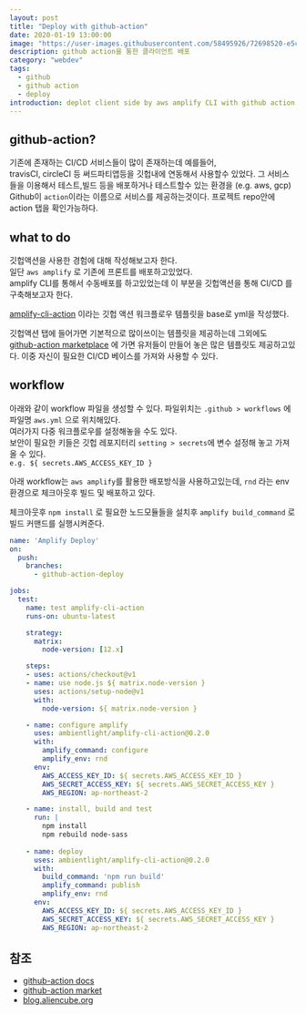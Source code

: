 ```yaml
---
layout: post
title: "Deploy with github-action"
date: 2020-01-19 13:00:00
image: "https://user-images.githubusercontent.com/58495926/72698520-e5c8fe80-3b87-11ea-833a-07a177f049f3.png"
description: github action을 통한 클라이언트 배포
category: "webdev"
tags:
  - github
  - github action
  - deploy
introduction: deplot client side by aws amplify CLI with github action
---
```


## github-action?
기존에 존재하는 CI/CD 서비스들이 많이 존재하는데 예를들어,  
travisCI, circleCI 등 써드파티앱등을 깃헙내에 연동해서 사용할수 있었다.
그 서비스들을 이용해서 테스트,빌드 등을 배포하거나 테스트할수 있는 환경을 (e.g. aws, gcp)
Github이 `action`이라는 이름으로 서비스를 제공하는것이다.
프로젝트 repo안에 action 탭을 확인가능하다.

## what to do
깃헙액션을 사용한 경험에 대해 작성해보고자 한다.  
일단 `aws amplify` 로 기존에 프론트를 배포하고있었다.  
amplify CLI를 통해서 수동배포를 하고있었는데 이 부분을
깃헙액션을 통해 CI/CD 를 구축해보고자 한다.

[amplify-cli-action](https://github.com/marketplace/actions/amplify-cli-action) 이라는
깃헙 액션 워크플로우 템플릿을 base로 yml을 작성했다.

깃헙액션 탭에 들어가면 기본적으로 많이쓰이는 템플릿을 제공하는데 그외에도 [github-action marketplace](https://github.com/marketplace/actions/) 에 가면 유저들이 만들어 놓은 많은 템플릿도 제공하고있다. 이중 자신이 필요한 CI/CD 베이스를 가져와 사용할 수 있다.

## workflow

아래와 같이 workflow 파일을 생성할 수 있다.
파일위치는 `.github > workflows` 에 파일명 `aws.yml` 으로 위치해있다.  
여러가지 다중 워크플로우를 설정해놓을 수도 있다.  
보안이 필요한 키들은 깃헙 레포지터리 `setting > secrets`에 변수 설정해 놓고 가져올 수 있다.  
`e.g. ${ secrets.AWS_ACCESS_KEY_ID }`

아래 workflow는 `aws amplify`를 활용한 배포방식을 사용하고있는데,
`rnd` 라는 env 환경으로 체크아웃후 빌드 및 배포하고 있다.

체크아웃후 `npm install` 로 필요한 노드모듈들을
설치후 `amplify build_command` 로 빌드 커맨드를 실행시켜준다.

```yaml
name: 'Amplify Deploy'
on:
  push:
    branches:
      - github-action-deploy

jobs:
  test:
    name: test amplify-cli-action
    runs-on: ubuntu-latest

    strategy:
      matrix:
        node-version: [12.x]

    steps:
    - uses: actions/checkout@v1
    - name: use node.js ${ matrix.node-version }
      uses: actions/setup-node@v1
      with:
        node-version: ${ matrix.node-version }

    - name: configure amplify
      uses: ambientlight/amplify-cli-action@0.2.0
      with:
        amplify_command: configure
        amplify_env: rnd
      env:
        AWS_ACCESS_KEY_ID: ${ secrets.AWS_ACCESS_KEY_ID }
        AWS_SECRET_ACCESS_KEY: ${ secrets.AWS_SECRET_ACCESS_KEY }
        AWS_REGION: ap-northeast-2

    - name: install, build and test
      run: |
        npm install
        npm rebuild node-sass
    
    - name: deploy
      uses: ambientlight/amplify-cli-action@0.2.0
      with:
        build_command: 'npm run build'
        amplify_command: publish
        amplify_env: rnd
      env:
        AWS_ACCESS_KEY_ID: ${ secrets.AWS_ACCESS_KEY_ID }
        AWS_SECRET_ACCESS_KEY: ${ secrets.AWS_SECRET_ACCESS_KEY }
        AWS_REGION: ap-northeast-2
```

## 참조
- [github-action docs](https://help.github.com/en/actions/automating-your-workflow-with-github-actions/workflow-syntax-for-github-actions)
- [github-action market](https://github.com/marketplace?type=actions)
- [blog.aliencube.org](https://blog.aliencube.org/ko/2019/12/13/publishing-static-website-to-azure-blob-storage-via-github-actions/?fbclid=IwAR3WYkF5_oSs0tYoMRiVIbTmk9bNl4wu-a3Cn8sfPtP6l-IYIPvYEzHj5-Y)